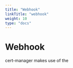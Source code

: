 ```yaml
---
title: "Webhook"
linkTitle: "webhook"
weight: 10
type: "docs"
---
```


# Webhook

cert-manager makes use of the 
